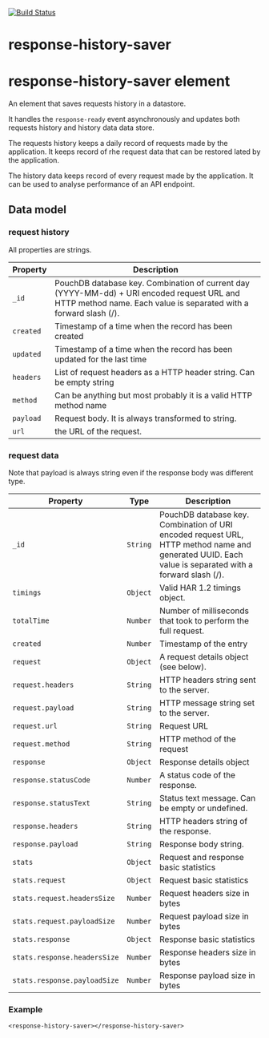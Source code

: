 [![Build Status](https://travis-ci.org/advanced-rest-client/response-history-saver.svg?branch=stage)](https://travis-ci.org/advanced-rest-client/response-history-saver)  

# response-history-saver

# response-history-saver element

An element that saves requests history in a datastore.

It handles the `response-ready` event asynchronously and updates both
requests history and history data data store.

The requests history keeps a daily record of requests made by the application.
It keeps record of rhe request data that can be restored lated by the
application.

The history data keeps record of every request made by the application. It can
be used to analyse performance of an API endpoint.

## Data model

### request history

All properties are strings.

Property | Description
----------------|-------------
`_id` | PouchDB database key. Combination of current day (YYYY-MM-dd) + URI encoded request URL and HTTP method name. Each value is separated with a forward slash (/).
`created` | Timestamp of a time when the record has been created
`updated` | Timestamp of a time when the record has been updated for the last time
`headers` | List of request headers as a HTTP header string. Can be empty string
`method` | Can be anything but most probably it is a valid HTTP method name
`payload` | Request body. It is always transformed to string.
`url` | the URL of the request.

### request data

Note that payload is always string even if the response body was different type.

Property | Type | Description
----------------|-------------|-------------
`_id` | `String` | PouchDB database key. Combination of URI encoded request URL, HTTP method name and generated UUID. Each value is separated with a forward slash (/).
`timings` | `Object` | Valid HAR 1.2 timings object.
`totalTime` | `Number` | Number of milliseconds that took to perform the full request.
`created` | `Number` | Timestamp of the entry
`request` | `Object` | A request details object (see below).
`request.headers` | `String` | HTTP headers string sent to the server.
`request.payload` | `String` | HTTP message string set to the server.
`request.url` | `String` | Request URL
`request.method` | `String` | HTTP method of the request
`response` | `Object` | Response details object
`response.statusCode` | `Number` | A status code of the response.
`response.statusText` | `String` | Status text message. Can be empty or undefined.
`response.headers` | `String` | HTTP headers string of the response.
`response.payload` | `String` | Response body string.
`stats` | `Object` | Request and response basic statistics
`stats.request` | `Object` | Request basic statistics
`stats.request.headersSize` | `Number` | Request headers size in bytes
`stats.request.payloadSize` | `Number` | Request payload size in bytes
`stats.response` | `Object` | Response basic statistics
`stats.response.headersSize` | `Number` | Response headers size in bytes
`stats.response.payloadSize` | `Number` | Response payload size in bytes

### Example
```
<response-history-saver></response-history-saver>
```

